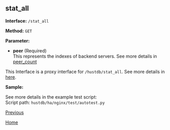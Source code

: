 ## stat_all ##

**Interface:** `/stat_all`

**Method:** `GET`

**Parameter:** 

*  **peer** (Required)  
This represents the indexes of backend servers. See more details in [peer_count](peer_count.md)

This Interface is a proxy interface for `/hustdb/stat_all`. See more details in [here](../hustdb/hustdb/stat_all.md).  

**Sample:**

See more details in the example test script:  
Script path: `hustdb/ha/nginx/test/autotest.py`

[Previous](../ha.md)

[Home](../../index.md)